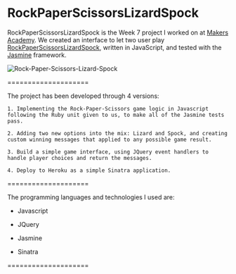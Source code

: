 RockPaperScissorsLizardSpock
====================

RockPaperScissorsLizardSpock is the Week 7 project I worked on at [Makers Academy](http://www.makersacademy.com).
We created an interface to let two user play [RockPaperScissorsLizardSpock](http://en.wikipedia.org/wiki/Rock-paper-scissors-lizard-Spock), written in JavaScript, and tested with the [Jasmine](http://jasmine.github.io/) framework.

![Rock-Paper-Scissors-Lizard-Spock](https://github.com/makersacademy/course/raw/master/images/rpsls.jpg)

====================

The project has been developed through 4 versions:

	1. Implementing the Rock-Paper-Scissors game logic in Javascript following the Ruby unit given to us, to make all of the Jasmine tests pass.

	2. Adding two new options into the mix: Lizard and Spock, and creating custom winning messages that applied to any possible game result.

	3. Build a simple game interface, using JQuery event handlers to handle player choices and return the messages.

	4. Deploy to Heroku as a simple Sinatra application.

====================

The programming languages and technologies I used are:

  * Javascript

  * JQuery

  * Jasmine

  * Sinatra

====================




